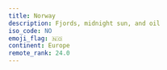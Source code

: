 ```yaml
---
title: Norway
description: Fjords, midnight sun, and oil
iso_code: NO
emoji_flag: 🇳🇴
continent: Europe
remote_rank: 24.0
---
```

